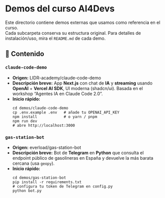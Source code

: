 # Demos del curso AI4Devs

Este directorio contiene demos externas que usamos como referencia en el curso.  
Cada subcarpeta conserva su estructura original. Para detalles de instalación/uso, mira el `README.md` de cada demo.

## 📁 Contenido

### `claude-code-demo`
- **Origen:** LIDR-academy/claude-code-demo
- **Descripción breve:** App **Next.js** con chat de **IA** y **streaming** usando **OpenAI** + **Vercel AI SDK**, UI moderna (shadcn/ui). Basada en el workshop “Agentes IA en Claude Code 2.0”.
- **Inicio rápido:**
  ```
  cd demos/claude-code-demo
  cp .env.example .env   # añade tu OPENAI_API_KEY
  npm install            # o yarn / pnpm
  npm run dev
  # abre http://localhost:3000
  ```

### `gas-station-bot`
- **Origen:** everload/gas-station-bot
- **Descripción breve:** Bot de **Telegram** en **Python** que consulta el endpoint público de gasolineras en España y devuelve la más barata cercana (usa `geopy`).
- **Inicio rápido:**
  ```
  cd demos/gas-station-bot
  pip install -r requirements.txt
  # configura tu token de Telegram en config.py
  python bot.py
  ```
